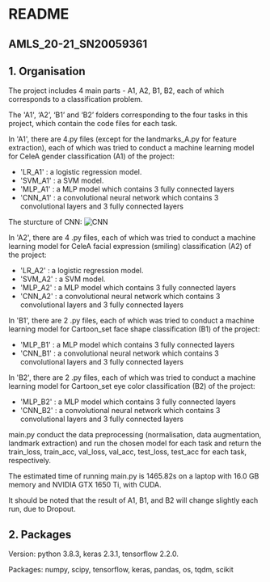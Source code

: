 # README
## AMLS_20-21_SN20059361
## 1. Organisation
   The project includes 4 main parts - A1, A2, B1, B2, each of which corresponds to a classification problem.

   The 'A1', ‘A2’, ‘B1’ and ‘B2’ folders corresponding to the four tasks in this project, which contain the code files for each task.

   In 'A1', there are 4.py files (except for the landmarks_A.py for feature extraction), each of which was tried to conduct a machine learning model for CeleA gender classification (A1) of the project:
   * 'LR_A1' : a logistic regression model.
   * 'SVM_A1' : a SVM model.
   * 'MLP_A1' : a MLP model which contains 3 fully connected layers
   * 'CNN_A1' : a convolutional neural network which contains 3 convolutional layers and 3 fully connected layers
   
   The sturcture of CNN:
   ![CNN](C:\LEARNING\AMLS_20-21_SN20059361\graphs\CNN_flow.png)
    
  In 'A2', there are 4 .py files, each of which was tried to conduct a machine learning model for CeleA facial expression (smiling) classification (A2) of the project:
   * 'LR_A2' : a logistic regression model.
   * 'SVM_A2' : a SVM model.
   * 'MLP_A2' : a MLP model which contains 3 fully connected layers
   * 'CNN_A2' : a convolutional neural network which contains 3 convolutional layers and 3 fully connected layers
  
  In 'B1', there are 2 .py files, each of which was tried to conduct a machine learning model for Cartoon_set face shape classification (B1) of the project:
   * 'MLP_B1' : a MLP model which contains 3 fully connected layers
   * 'CNN_B1' : a convolutional neural network which contains 3 convolutional layers and 3 fully connected layers
    
  In 'B2', there are 2 .py files, each of which was tried to conduct a machine learning model for Cartoon_set eye color classification (B2) of the project:
   * 'MLP_B2' : a MLP model which contains 3 fully connected layers
   * 'CNN_B2' : a convolutional neural network which contains 3 convolutional layers and 3 fully connected layers
  
main.py conduct the data preprocessing (normalisation, data augmentation, landmark extraction) and run the chosen model for each task and return the train_loss, train_acc, val_loss, val_acc, test_loss, test_acc for each task, respectively.

The estimated time of running main.py is 1465.82s on a laptop with 16.0 GB memory and NVIDIA GTX 1650 Ti, with CUDA.

It should be noted that the result of A1, B1, and B2 will change slightly each run, due to Dropout.


## 2. Packages
Version:
  python 3.8.3, keras 2.3.1, tensorflow 2.2.0.
  
Packages:
  numpy, scipy, tensorflow, keras, pandas, os, tqdm, scikit
    
